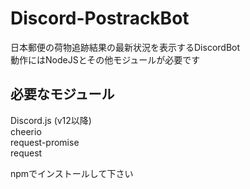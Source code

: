 # Discord-PostrackBot
日本郵便の荷物追跡結果の最新状況を表示するDiscordBot  
動作にはNodeJSとその他モジュールが必要です  
  
## 必要なモジュール
Discord.js (v12以降)  
cheerio  
request-promise  
request  
  
npmでインストールして下さい